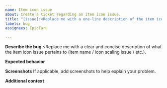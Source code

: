 ```yaml
---
name: Item icon issue
about: Create a ticket regarding an item icon issue.
title: "[issue]:<Replace me with a one-line description of the item icon issue>"
labels: bug
assignees: EpicTaru

---
```


**Describe the bug**
<Replace me with a clear and concise description of what the item icon issue pertains to (item name / icon scaling issue / etc.).

**Expected behavior**
<Replace me with a clear and concise description of what you expected the icon to display as vs. what it already displays as>

**Screenshots**
If applicable, add screenshots to help explain your problem.


**Additional context**
<Replace me with any other context about the item icon issue here>
